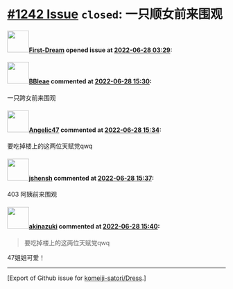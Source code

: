 # [\#1242 Issue](https://github.com/komeiji-satori/Dress/issues/1242) `closed`: 一只顺女前来围观

#### <img src="https://avatars.githubusercontent.com/u/91187349?u=262f34b9407815779ba4bcb46adcce9558ed6c18&v=4" width="50">[First-Dream](https://github.com/First-Dream) opened issue at [2022-06-28 03:29](https://github.com/komeiji-satori/Dress/issues/1242):



#### <img src="https://avatars.githubusercontent.com/u/13044102?u=f94a62fe85cc3ee44449f752939f21957e5a9f98&v=4" width="50">[BBleae](https://github.com/BBleae) commented at [2022-06-28 15:30](https://github.com/komeiji-satori/Dress/issues/1242#issuecomment-1168875656):

一只跨女前来围观

#### <img src="https://avatars.githubusercontent.com/u/8847879?u=635b35bc56fb9fa611f11be23c77e06cc77712f2&v=4" width="50">[Angelic47](https://github.com/Angelic47) commented at [2022-06-28 15:34](https://github.com/komeiji-satori/Dress/issues/1242#issuecomment-1168879794):

要吃掉楼上的这两位天赋党qwq

#### <img src="https://avatars.githubusercontent.com/u/11555188?u=a30048e930d245fed6f3ced3ecb01e97b9f3f6cc&v=4" width="50">[jshensh](https://github.com/jshensh) commented at [2022-06-28 15:37](https://github.com/komeiji-satori/Dress/issues/1242#issuecomment-1168883807):

403 阿姨前来围观

#### <img src="https://avatars.githubusercontent.com/u/43605695?u=28744b8d5b4760b4dd456ee25b64ba798d97eef2&v=4" width="50">[akinazuki](https://github.com/akinazuki) commented at [2022-06-28 15:40](https://github.com/komeiji-satori/Dress/issues/1242#issuecomment-1168886148):

> 要吃掉楼上的这两位天赋党qwq

47姐姐可爱！


-------------------------------------------------------------------------------



[Export of Github issue for [komeiji-satori/Dress](https://github.com/komeiji-satori/Dress).]
